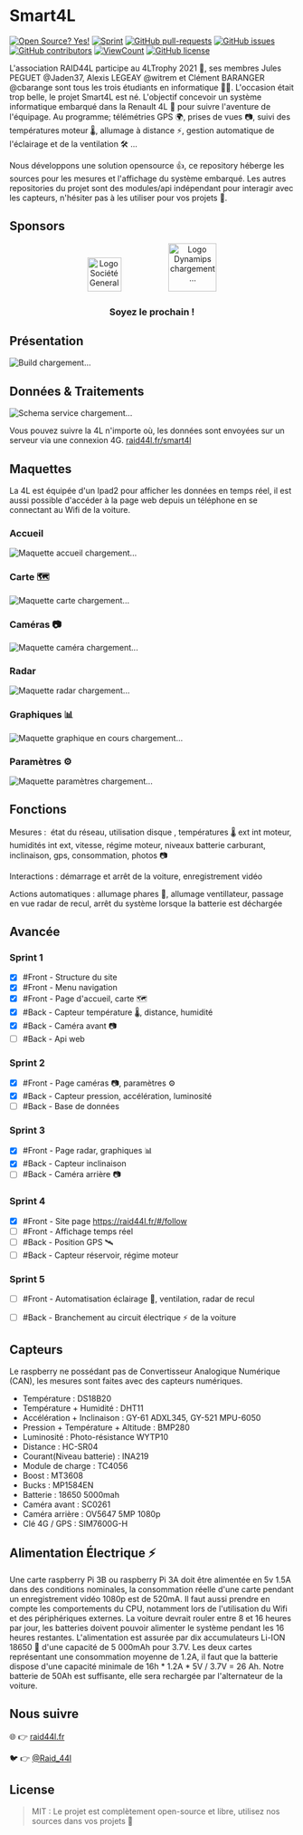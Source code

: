 # Smart4L 
[![Open Source? Yes!](https://badgen.net/badge/Open%20Source%20%3F/Yes%21/blue?icon=github)](https://github.com/smart4l/smart4l/)
[![Sprint](https://img.shields.io/static/v1?label=Sprint&message=1&color=success)](#sprint)
[![GitHub pull-requests](https://img.shields.io/github/issues-pr/smart4l/smart4l)](https://GitHub.com/smart4l/smart4l/pulls)
[![GitHub issues](https://img.shields.io/github/issues/smart4l/smart4l)](https://GitHub.com/smart4l/smart4l/issues/)
[![GitHub contributors](https://img.shields.io/github/contributors/smart4l/smart4l)](https://GitHub.com/smart4l/smart4l/contributors/)
[![ViewCount](https://views.whatilearened.today/views/github/Smart4L/Smart4L.svg)](https://views.whatilearened.today/views/github/Smart4L/Smart4L.svg)
[![GitHub license](https://img.shields.io/github/license/smart4l/smart4l)](https://github.com/smart4l/smart4l/blob/master/LICENSE)


<!--
[![HitCount](http://hits.dwyl.com/Smart4L/Smart4L.svg)](http://hits.dwyl.com/Smart4L/Smart4L)
[![HitCount](http://hits.dwyl.com/smart4l/smart4l.svg)](http://hits.dwyl.com/smart4l/smart4l)
[![VisitorCount](https://visitor-badge.glitch.me/badge?page_id=Smart4L.Smart4L)](https://visitor-badge.glitch.me/badge?page_id=Smart4L.Smart4L)
[![ViewCount](https://views.whatilearened.today/views/github/Smart4L/Smart4L.svg)](https://views.whatilearened.today/views/github/Smart4L/Smart4L.svg)
-->

L'association RAID44L participe au 4LTrophy 2021 🏁, ses membres Jules PEGUET @Jaden37, Alexis LEGEAY @witrem et Clément BARANGER @cbarange sont tous les trois étudiants en informatique 👨‍🎓. L'occasion était trop belle, le projet Smart4L est né. L'objectif concevoir un système informatique embarqué dans la Renault 4L 🚗 pour suivre l'aventure de l'équipage. Au programme; télémétries GPS 🌍, prises de vues 📷, suivi des températures moteur 🌡, allumage à distance ⚡, gestion automatique de l'éclairage et de la ventilation 🛠 ...

Nous développons une solution opensource 👍, ce repository héberge les sources pour les mesures et l'affichage du système embarqué. Les autres repositories du projet sont des modules/api indépendant pour interagir avec les capteurs, n'hésiter pas à les utiliser pour vos projets 🙂.


## Sponsors

<!--![](https://www.societegenerale.com/sites/default/files/2018/societe-generale-logo.png =250)-->
<!-- <img alt="Société Generale chargement..." src="https://github.com/smart4l/smart4l/raw/master/doc/Sponsor/societe_generale.png" style="height: 7%;" />  -->
<div align="center">
  <img alt="Logo Société Generale chargement..." style="margin:0 40px" src="https://raw.github.com/smart4l/smart4l/master/doc/Sponsor/societe_generale.png" height="60px" /> 
  <img alt="Logo Dynamips chargement..." style="margin:0 40px" src="https://raw.github.com/smart4l/smart4l/master/doc/Sponsor/dynamips.jpg" height="85px" margin="50px"/> 
  <!-- file:///D:/Documents/epsi/workspace/Smart4L/Smart4L/ -->
</div>
<h3 align="center"> Soyez le prochain !</h3>



## Présentation

<!-- <img alt="Schema capteur chargement..." src="https://github.com/smart4l/smart4l/raw/master/doc/Schema_Smat4L-Schema_Smart4LCapteur.png" style="height: 80%;" /> -->
<!--![*Schema capteur chargement...*](https://github.com/smart4l/smart4l/raw/master/doc/Schema_Smat4L-Schema_Smart4LCapteur.png)-->
<!-- <img alt="Schema capteur chargement..." src="https://raw.github.com/smart4l/smart4l/master/doc/Schema_Smat4L-Schema_Smart4LCapteur.png" /> -->

<img alt="Build chargement..." src="https://raw.github.com/smart4l/smart4l/master/doc/Image_Schema/build_gif.gif" /> 

<!--  -->

## Données & Traitements

<!--![_Schema service chargement..._](https://github.com/smart4l/smart4l/raw/master/doc/Schema_Smat4L-Schema_Smart4LService.png)-->
<!-- <img alt="Schema service chargement..." src="https://github.com/smart4l/smart4l/raw/master/doc/Schema_Smat4L-Schema_Smart4LService.png" style="height: 80%;" /> -->
<img alt="Schema service chargement..." src="https://raw.github.com/smart4l/smart4l/master/doc/Schema_Smat4L-Schema_Smart4LService.png" />


Vous pouvez suivre la 4L n'importe où, les données sont envoyées sur un serveur via une connexion 4G. [raid44l.fr/smart4l](https://raid44l.fr/smart4l) 


## Maquettes

La 4L est équipée d'un Ipad2 pour afficher les données en temps réel, il est aussi possible d'accéder à la page web depuis un téléphone en se connectant au Wifi de la voiture. 

### Accueil

<!-- <iframe style="border: 1px solid rgba(0, 0, 0, 0.1);" width="800" height="450" src="https://www.figma.com/embed?embed_host=share&url=https%3A%2F%2Fwww.figma.com%2Ffile%2FrqgEGYUbpiQ6HuLgqxjAV4%2FSmart4L%3Fnode-id%3D29%253A17&chrome=DOCUMENTATION" allowfullscreen></iframe> -->

![_Maquette accueil chargement..._](https://raw.github.com/smart4l/smart4l/master/doc/Maquette/accueil.png)

### Carte 🗺

<!-- <iframe style="border: 1px solid rgba(0, 0, 0, 0.1);" width="800" height="450" src="https://www.figma.com/embed?embed_host=share&url=https%3A%2F%2Fwww.figma.com%2Ffile%2FrqgEGYUbpiQ6HuLgqxjAV4%2FSmart4L%3Fnode-id%3D37%253A113&chrome=DOCUMENTATION" allowfullscreen></iframe> -->
![_Maquette carte chargement..._](https://raw.github.com/smart4l/smart4l/master/doc/Maquette/carte.png)

### Caméras 📷

<!-- <iframe style="border: 1px solid rgba(0, 0, 0, 0.1);" width="800" height="450" src="https://www.figma.com/embed?embed_host=share&url=https%3A%2F%2Fwww.figma.com%2Ffile%2FrqgEGYUbpiQ6HuLgqxjAV4%2FSmart4L%3Fnode-id%3D11%253A13&chrome=DOCUMENTATION" allowfullscreen></iframe> -->
![_Maquette caméra chargement..._](https://raw.github.com/smart4l/smart4l/master/doc/Maquette/camera.png)

### Radar

<!-- <iframe style="border: 1px solid rgba(0, 0, 0, 0.1);" width="800" height="450" src="https://www.figma.com/embed?embed_host=share&url=https%3A%2F%2Fwww.figma.com%2Ffile%2FrqgEGYUbpiQ6HuLgqxjAV4%2FSmart4L%3Fnode-id%3D11%253A16&chrome=DOCUMENTATION" allowfullscreen></iframe> -->
![_Maquette radar chargement..._](https://raw.github.com/smart4l/smart4l/master/doc/Maquette/radar.png)

### Graphiques 📊

![_Maquette graphique en cours chargement..._](https://raw.github.com/smart4l/smart4l/master/doc/Maquette/graphique.png)

### Paramètres ⚙

<!-- <iframe style="border: 1px solid rgba(0, 0, 0, 0.1);" width="800" height="450" src="https://www.figma.com/embed?embed_host=share&url=https%3A%2F%2Fwww.figma.com%2Ffile%2FrqgEGYUbpiQ6HuLgqxjAV4%2FSmart4L%3Fnode-id%3D11%253A17&chrome=DOCUMENTATION" allowfullscreen></iframe> -->
![_Maquette paramètres chargement..._](https://raw.github.com/smart4l/smart4l/master/doc/Maquette/configuration.png)


## Fonctions

Mesures :  état du réseau, utilisation disque , températures 🌡 ext int moteur, humidités int ext, vitesse, régime moteur, niveaux batterie carburant, inclinaison, gps, consommation, photos 📷

Interactions : démarrage et arrêt de la voiture, enregistrement vidéo

Actions automatiques : allumage phares 🔅, allumage ventillateur, passage en vue radar de recul, arrêt du système lorsque la batterie est déchargée


<!-- Ancre utilisée dans le badge sprint  -->
<h2 id="sprint">Avancée</h2>

### Sprint 1

* [X] #Front - Structure du site 
* [X] #Front - Menu navigation
* [X] #Front - Page d'accueil, carte 🗺
* [X] #Back - Capteur température 🌡, distance, humidité
* [X] #Back - Caméra avant 📷
* [ ] #Back - Api web

### Sprint 2

* [X] #Front - Page caméras 📷, paramètres ⚙
* [X] #Back - Capteur pression, accélération, luminosité
* [ ] #Back - Base de données

### Sprint 3

* [X] #Front - Page radar, graphiques 📊
* [X] #Back - Capteur inclinaison
* [ ] #Back - Caméra arrière 📷

### Sprint 4

* [X] #Front - Site page https://raid44l.fr/#/follow
* [ ] #Front - Affichage temps réel
* [ ] #Back - Position GPS 🛰
* [ ] #Back - Capteur réservoir, régime moteur

### Sprint 5

* [ ] #Front - Automatisation éclairage 🔅, ventilation, radar de recul
* [ ] #Back - Branchement au circuit électrique ⚡ de la voiture


## Capteurs

Le raspberry ne possédant pas de Convertisseur Analogique Numérique (CAN), les mesures sont faites avec des capteurs numériques.

* Température : DS18B20
* Température + Humidité : DHT11
* Accélération + Inclinaison : GY-61 ADXL345, GY-521 MPU-6050
* Pression + Température + Altitude : BMP280 
* Luminosité : Photo-résistance WYTP10
* Distance : HC-SR04
* Courant(Niveau batterie) : INA219
* Module de charge : TC4056
* Boost : MT3608 
* Bucks : MP1584EN
* Batterie : 18650 5000mah
* Caméra avant : SC0261
* Caméra arrière : OV5647 5MP 1080p
* Clé 4G / GPS : SIM7600G-H


## Alimentation Électrique ⚡

Une carte raspberry Pi 3B ou raspberry Pi 3A doit être alimentée en 5v 1.5A dans des conditions nominales, la consommation réelle d'une carte pendant un enregistrement vidéo 1080p est de 520mA. Il faut aussi prendre en compte les comportements du CPU, notamment lors de l'utilisation du Wifi et des périphériques externes. La voiture devrait rouler entre 8 et 16 heures par jour, les batteries doivent pouvoir alimenter le système pendant les 16 heures restantes. L'alimentation est assurée par dix accumulateurs Li-ION 18650 🔋 d'une capacité de 5 000mAh pour 3.7V. Les deux cartes représentant une consommation moyenne de 1.2A, il faut que la batterie dispose d'une capacité minimale de 16h * 1.2A * 5V / 3.7V = 26 Ah. Notre batterie de 50Ah est suffisante, elle sera rechargée par l'alternateur de la voiture.


## Nous suivre

🌐 👉 [raid44l.fr](https://raid44l.fr/)

🐦 👉 [@Raid_44l](https://twitter.com/Raid_44l)


## License

> MIT : Le projet est complètement open-source et libre, utilisez nos sources dans vos projets 🤗
